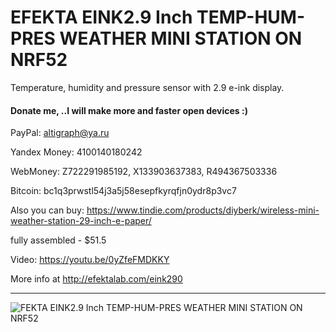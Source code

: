 # EFEKTA EINK2.9 Inch TEMP-HUM-PRES WEATHER MINI STATION ON NRF52

Temperature, humidity and pressure sensor with 2.9 e-ink display.

#### Donate me, ..I will make more and faster open devices :)

PayPal: altigraph@ya.ru

Yandex Money: 4100140180242

WebMoney: Z722291985192, X133903637383, R494367503336

Bitcoin: bc1q3prwstl54j3a5j58esepfkyrqfjn0ydr8p3vc7

Also you can buy: https://www.tindie.com/products/diyberk/wireless-mini-weather-station-29-inch-e-paper/

fully assembled - $51.5


Video: https://youtu.be/0yZfeFMDKKY

More info at http://efektalab.com/eink290

---

![FEKTA EINK2.9 Inch TEMP-HUM-PRES WEATHER MINI STATION ON NRF52](https://github.com/smartboxchannel/EFEKTA-EINK290-TEMP-HUM-PRES-WEATHER-MINI-STATION-NRF52/blob/main/Images/0002.jpg) 

